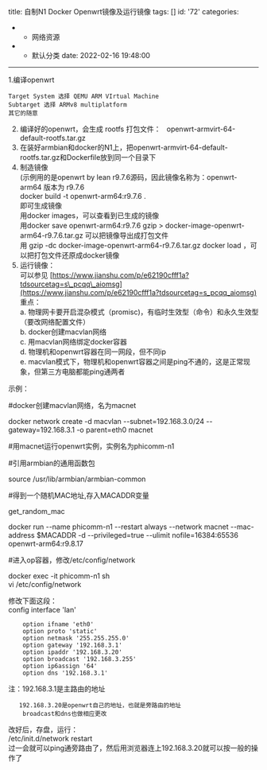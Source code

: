 title: 自制N1 Docker Openwrt镜像及运行镜像
tags: []
id: '72'
categories:
  - - 网络资源
  - - 默认分类
date: 2022-02-16 19:48:00
---
1.编译openwrt

```
Target System 选择 QEMU ARM VIrtual Machine
Subtarget 选择 ARMv8 multiplatform
其它的随意
```
<!-- more -->
2.  编译好的openwrt，会生成 rootfs 打包文件：  
    openwrt-armvirt-64-default-rootfs.tar.gz
3.  在装好armbian和docker的N1上，把openwrt-armvirt-64-default-rootfs.tar.gz和Dockerfile放到同一个目录下
4.  制造镜像  
    (示例用的是openwrt by lean r9.7.6源码，因此镜像名称为：openwrt-arm64 版本为 r9.7.6  
    docker build -t openwrt-arm64:r9.7.6 .  
    即可生成镜像  
    用docker images，可以查看到已生成的镜像  
    用docker save openwrt-arm64:r9.7.6 gzip > docker-image-openwrt-arm64-r9.7.6.tar.gz 可以把镜像导出成打包文件  
    用 gzip -dc docker-image-openwrt-arm64-r9.7.6.tar.gz docker load ，可以把打包文件还原成docker镜像
5.  运行镜像：  
    可以参见 [https://www.jianshu.com/p/e62190cfff1a?tdsourcetag=s\_pcqq\_aiomsg](https://www.jianshu.com/p/e62190cfff1a?tdsourcetag=s_pcqq_aiomsg)  
    重点：  
    a. 物理网卡要开启混杂模式（promisc)，有临时生效型（命令）和永久生效型（要改网络配置文件）  
    b. docker创建macvlan网络  
    c. 用macvlan网络绑定docker容器  
    d. 物理机和openwrt容器在同一网段，但不同ip  
    e. macvlan模式下，物理机和openwrt容器之间是ping不通的，这是正常现象，但第三方电脑都能ping通两者

示例：

#docker创建macvlan网络，名为macnet

docker network create -d macvlan --subnet=192.168.3.0/24 --gateway=192.168.3.1 -o parent=eth0 macnet

#用macnet运行openwrt实例，实例名为phicomm-n1

#引用armbian的通用函数包

source /usr/lib/armbian/armbian-common

#得到一个随机MAC地址,存入MACADDR变量

get\_random\_mac

docker run --name phicomm-n1 --restart always --network macnet --mac-address $MACADDR -d --privileged=true --ulimit nofile=16384:65536 openwrt-arm64:r9.8.17

#进入op容器，修改/etc/config/network

docker exec -it phicomm-n1 sh  
vi /etc/config/network

修改下面这段：  
config interface 'lan'

```
    option ifname 'eth0'
    option proto 'static'
    option netmask '255.255.255.0'
    option gateway '192.168.3.1'
    option ipaddr '192.168.3.20'
    option broadcast '192.168.3.255'
    option ip6assign '64'
    option dns '192.168.3.1'
```

注：192.168.3.1是主路由的地址

```
   192.168.3.20是openwrt自己的地址，也就是旁路由的地址
    broadcast和dns也做相应更改
```

改好后，存盘，运行：  
/etc/init.d/network restart  
过一会就可以ping通旁路由了，然后用浏览器连上192.168.3.20就可以按一般的操作了